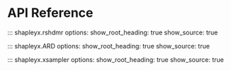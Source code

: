 # API Reference

::: shapleyx.rshdmr
    options:
      show_root_heading: true
      show_source: true

::: shapleyx.ARD
    options:
      show_root_heading: true
      show_source: true

::: shapleyx.xsampler
    options:
      show_root_heading: true
      show_source: true